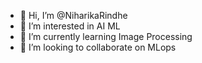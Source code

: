 - 👋 Hi, I’m @NiharikaRindhe
- 👀 I’m interested in AI ML
- 🌱 I’m currently learning Image Processing
- 💞️ I’m looking to collaborate on MLops


<!---
NiharikaRindhe/NiharikaRindhe is a ✨ special ✨ repository because its `README.md` (this file) appears on your GitHub profile.
You can click the Preview link to take a look at your changes.
--->
